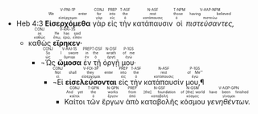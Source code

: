 - <rt>Heb 4:3</rt> <RUBY><ruby><ruby><strong>Εἰσερχόμεθα</strong><rt>εἰσέρχομαι</rt></ruby><rt>We enter</rt></ruby><rt>V-PNI-1P</rt></RUBY> <RUBY><ruby><ruby>γὰρ<rt>γάρ</rt></ruby><rt>for</rt></ruby><rt>CONJ</rt></RUBY> <RUBY><ruby><ruby>εἰς<rt>εἰς</rt></ruby><rt>into</rt></ruby><rt>PREP</rt></RUBY> <RUBY><ruby><ruby>τὴν<rt>ὁ</rt></ruby><rt>the</rt></ruby><rt>T-ASF</rt></RUBY> <RUBY><ruby><ruby>κατάπαυσιν<rt>κατάπαυσις</rt></ruby><rt>rest</rt></ruby><rt>N-ASF</rt></RUBY> <RUBY><ruby><ruby>οἱ<rt>ὁ</rt></ruby><rt>those</rt></ruby><rt>T-NPM</rt></RUBY> <RUBY><ruby><ruby><em>πιστεύσαντες,</em><rt>πιστεύω</rt></ruby><rt>having believed</rt></ruby><rt>V-AAP-NPM</rt></RUBY> 
	- <RUBY><ruby><ruby>καθὼς<rt>καθώς</rt></ruby><rt>as</rt></ruby><rt>CONJ</rt></RUBY> <RUBY><ruby><ruby><strong>εἴρηκεν·</strong><rt>ἔπω, ἐρῶ, εἶπον</rt></ruby><rt>He has said</rt></ruby><rt>V-RAI-3S</rt></RUBY></br> 
		- <RUBY><ruby><ruby>¬Ὡς<rt>ὡς</rt></ruby><rt>So</rt></ruby><rt>CONJ</rt></RUBY> <RUBY><ruby><ruby><strong>ὤμοσα</strong><rt>ὄμνυμι</rt></ruby><rt>I swore</rt></ruby><rt>V-AAI-1S</rt></RUBY> <RUBY><ruby><ruby>ἐν<rt>ἐν</rt></ruby><rt>in</rt></ruby><rt>PREP</rt></RUBY> <RUBY><ruby><ruby>τῇ<rt>ὁ</rt></ruby><rt>the</rt></ruby><rt>T-DSF</rt></RUBY> <RUBY><ruby><ruby>ὀργῇ<rt>ὀργή</rt></ruby><rt>wrath</rt></ruby><rt>N-DSF</rt></RUBY> <RUBY><ruby><ruby>μου·<rt>ἐγώ</rt></ruby><rt>of me</rt></ruby><rt>P-1GS</rt></RUBY>
			- <RUBY><ruby><ruby>¬Εἰ<rt>εἰ</rt></ruby><rt>Not</rt></ruby><rt>CONJ</rt></RUBY> <RUBY><ruby><ruby><strong>εἰσελεύσονται</strong><rt>εἰσέρχομαι</rt></ruby><rt>shall they enter</rt></ruby><rt>V-FDI-3P</rt></RUBY> <RUBY><ruby><ruby>εἰς<rt>εἰς</rt></ruby><rt>into</rt></ruby><rt>PREP</rt></RUBY> <RUBY><ruby><ruby>τὴν<rt>ὁ</rt></ruby><rt>the</rt></ruby><rt>T-ASF</rt></RUBY> <RUBY><ruby><ruby>κατάπαυσίν<rt>κατάπαυσις</rt></ruby><rt>rest</rt></ruby><rt>N-ASF</rt></RUBY> <RUBY><ruby><ruby>μου,¶<rt>ἐγώ</rt></ruby><rt>of Me’”</rt></ruby><rt>P-1GS</rt></RUBY>
				- <RUBY><ruby><ruby>Καίτοι<rt>καίτοι</rt></ruby><rt>And yet</rt></ruby><rt>CONJ</rt></RUBY> <RUBY><ruby><ruby>τῶν<rt>ὁ</rt></ruby><rt>the</rt></ruby><rt>T-GPN</rt></RUBY> <RUBY><ruby><ruby>ἔργων<rt>ἔργον</rt></ruby><rt>works</rt></ruby><rt>N-GPN</rt></RUBY> <RUBY><ruby><ruby>ἀπὸ<rt>ἀπό</rt></ruby><rt>from</rt></ruby><rt>PREP</rt></RUBY> <RUBY><ruby><ruby>καταβολῆς<rt>καταβολή</rt></ruby><rt>[the] foundation</rt></ruby><rt>N-GSF</rt></RUBY> <RUBY><ruby><ruby>κόσμου<rt>κόσμος</rt></ruby><rt>of [the] world</rt></ruby><rt>N-GSM</rt></RUBY> <RUBY><ruby><ruby><em>γενηθέντων.</em><rt>γίνομαι</rt></ruby><rt>have been finished</rt></ruby><rt>V-AOP-GPN</rt></RUBY> 